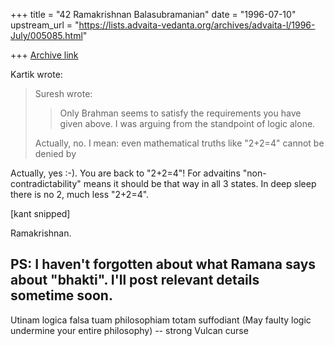 +++
title = "42 Ramakrishnan Balasubramanian"
date = "1996-07-10"
upstream_url = "https://lists.advaita-vedanta.org/archives/advaita-l/1996-July/005085.html"

+++
[Archive link](https://lists.advaita-vedanta.org/archives/advaita-l/1996-July/005085.html)

Kartik wrote:

>Suresh wrote:
>
>>   Only Brahman seems to satisfy the requirements you have given above. I was
>>  arguing
>>   from the standpoint of logic alone.
>>
>
>Actually, no. I mean: even mathematical truths like "2+2=4" cannot be denied by

Actually, yes :-). You are back to "2+2=4"! For advaitins
"non-contradictability" means it should be that way in all 3 states. In deep
sleep there is no 2, much less "2+2=4".

[kant snipped]

Ramakrishnan.

PS: I haven't forgotten about what Ramana says about "bhakti". I'll post
relevant details sometime soon.
--
Utinam logica falsa tuam philosophiam totam suffodiant (May faulty logic
undermine your entire philosophy)           -- strong Vulcan curse


